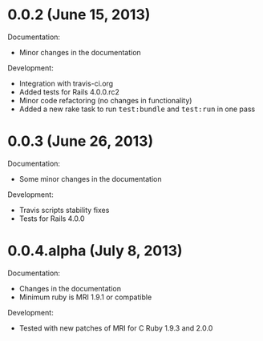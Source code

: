 0.0.2 (June 15, 2013)
=====================

Documentation:

  - Minor changes in the documentation

Development:

  - Integration with travis-ci.org
  - Added tests for Rails 4.0.0.rc2
  - Minor code refactoring (no changes in functionality)
  - Added a new rake task to run <tt>test:bundle</tt> and <tt>test:run</tt> in one pass

0.0.3 (June 26, 2013)
=====================

Documentation:

  - Some minor changes in the documentation

Development:

  - Travis scripts stability fixes
  - Tests for Rails 4.0.0

0.0.4.alpha (July 8, 2013)
==========================

Documentation:

  - Changes in the documentation
  - Minimum ruby is MRI 1.9.1 or compatible

Development:

  - Tested with new patches of MRI for C Ruby 1.9.3 and 2.0.0
